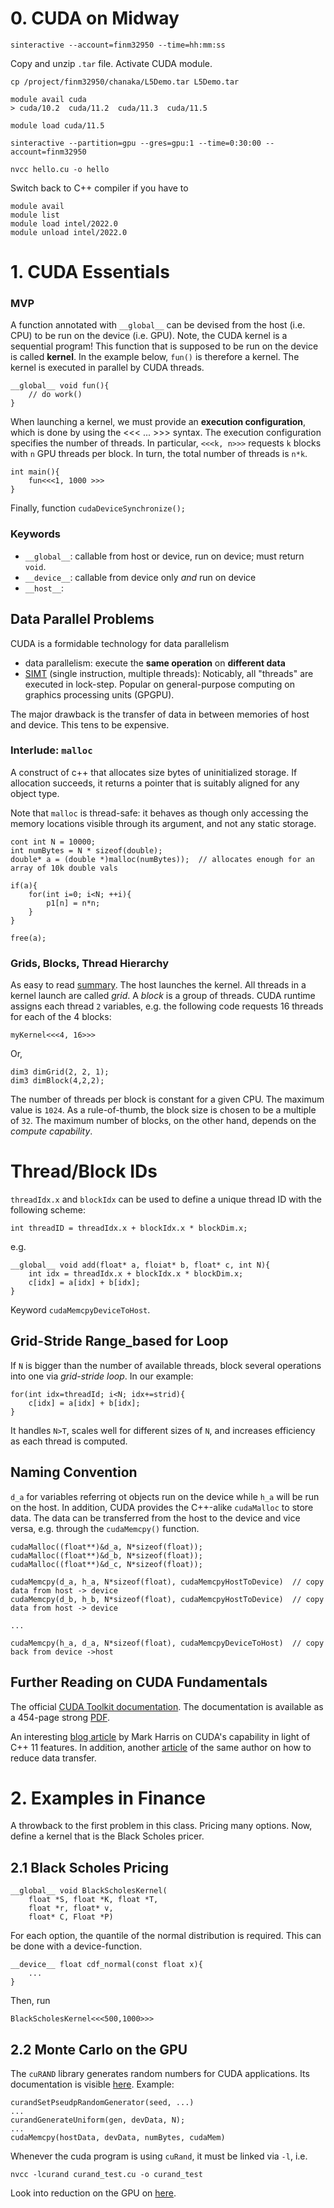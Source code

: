 # 0. CUDA on Midway

```
sinteractive --account=finm32950 --time=hh:mm:ss  
```

Copy and unzip `.tar` file. Activate CUDA module.
```
cp /project/finm32950/chanaka/L5Demo.tar L5Demo.tar

module avail cuda
> cuda/10.2  cuda/11.2  cuda/11.3  cuda/11.5

module load cuda/11.5

sinteractive --partition=gpu --gres=gpu:1 --time=0:30:00 --account=finm32950

nvcc hello.cu -o hello
```

Switch back to C++ compiler if you have to
```
module avail
module list
module load intel/2022.0
module unload intel/2022.0
```

# 1. CUDA Essentials

### MVP
A function annotated with `__global__` can be devised from the host (i.e. CPU) to be run on the device (i.e. GPU).
Note, the CUDA kernel is a sequential program! This function that is supposed to be run on the device is called **kernel**. In the example below, `fun()` is therefore a kernel. 
The kernel is executed in parallel by CUDA threads. 
```
__global__ void fun(){
    // do work()
}
```
When launching a kernel, we must provide an **execution configuration**, which is done by using the <<< ... >>> syntax.
The execution configuration specifies the number of threads. In particular, `<<<k, n>>>` requests `k` blocks with `n` GPU threads per block. In turn, the total number of threads is `n*k`. 
```
int main(){
    fun<<<1, 1000 >>>
}

```
Finally, function `cudaDeviceSynchronize();`

### Keywords
- `__global__`: callable from host or device, run on device; must return `void`. 
- `__device__`: callable from device only *and* run on device
- `__host__`: 

## Data Parallel Problems 
CUDA is a formidable technology for data parallelism
- data parallelism: execute the **same operation** on **different data**
- [SIMT](https://en.wikipedia.org/wiki/Single_instruction,_multiple_threads) (single instruction, multiple threads): Noticably, all "threads" are executed in lock-step. Popular on general-purpose computing on graphics processing units (GPGPU). 

The major drawback is the transfer of data in between memories of host and device. This tens to be expensive. 

### Interlude: `malloc` 
A construct of c++ that allocates size bytes of uninitialized storage. If allocation succeeds, it returns a pointer that is suitably aligned for any object type.

Note that `malloc` is thread-safe: it behaves as though only accessing the memory locations visible through its argument, and not any static storage.
```
cont int N = 10000;
int numBytes = N * sizeof(double);
double* a = (double *)malloc(numBytes));  // allocates enough for an array of 10k double vals

if(a){
    for(int i=0; i<N; ++i){
        p1[n] = n*n;
    }     
}

free(a);
```

### Grids, Blocks, Thread Hierarchy
As easy to read [summary](https://eximia.co/understanding-the-basics-of-cuda-thread-hierarchies/). 
The host launches the kernel. All threads in a kernel launch are called *grid*. A *block* is a group of threads. 
CUDA runtime assigns each thread `2` variables, e.g. the following code requests 16 threads for each of the 4 blocks:
```
myKernel<<<4, 16>>>
```
Or,
```
dim3 dimGrid(2, 2, 1);
dim3 dimBlock(4,2,2);
```
The number of threads per block is constant for a given CPU. The maximum value is `1024`. As a rule-of-thumb, the block size is chosen to be a multiple of `32`. The maximum number of blocks, on the other hand, depends on the *compute capability*. 

# Thread/Block IDs
`threadIdx.x` and `blockIdx` can be used to define a unique thread ID with the following scheme:
```
int threadID = threadIdx.x + blockIdx.x * blockDim.x;
```
e.g.
```
__global__ void add(float* a, floiat* b, float* c, int N){
    int idx = threadIdx.x + blockIdx.x * blockDim.x;
    c[idx] = a[idx] + b[idx];
}
```
Keyword `cudaMemcpyDeviceToHost`. 

## Grid-Stride Range_based for Loop
If `N` is bigger than the number of available threads, block several operations into one via *grid-stride loop*. In our example: 
```
for(int idx=threadId; i<N; idx+=strid){
    c[idx] = a[idx] + b[idx];
}
```
It handles `N>T`, scales well for different sizes of `N`, and increases efficiency as each thread is computed.


## Naming Convention
`d_a` for variables referring ot objects run on the device while `h_a` will be run on the host. In addition, CUDA provides the C++-alike `cudaMalloc` to store data. The data can be transferred from the host to the device and vice versa, e.g. through the `cudaMemcpy()` function.

```
cudaMalloc((float**)&d_a, N*sizeof(float)); 
cudaMalloc((float**)&d_b, N*sizeof(float)); 
cudaMalloc((float**)&d_c, N*sizeof(float)); 

cudaMemcpy(d_a, h_a, N*sizeof(float), cudaMemcpyHostToDevice)  // copy data from host -> device
cudaMemcpy(d_b, h_b, N*sizeof(float), cudaMemcpyHostToDevice)  // copy data from host -> device

...

cudaMemcpy(h_a, d_a, N*sizeof(float), cudaMemcpyDeviceToHost)  // copy back from device ->host
```


## Further Reading on CUDA Fundamentals
The official [CUDA Toolkit documentation](https://docs.nvidia.com/cuda/cuda-c-programming-guide/index.html). The documentation is available as a 454-page strong [PDF](https://docs.nvidia.com/cuda/pdf/CUDA_C_Programming_Guide.pdf).

An interesting [blog article](https://developer.nvidia.com/blog/power-cpp11-cuda-7/) by Mark Harris on CUDA's capability in  light of C++ 11 features.
In addition, another [article](https://developer.nvidia.com/blog/how-optimize-data-transfers-cuda-cc/) of the same author on how to reduce data transfer.

# 2. Examples in Finance
A throwback to the first problem in this class. Pricing many options.
Now, define a kernel that is the Black Scholes pricer.

## 2.1 Black Scholes Pricing
```
__global__ void BlackScholesKernel(
    float *S, float *K, float *T, 
    float *r, float* v, 
    float* C, Float *P)
```
For each option, the quantile of the normal distribution is required. This can be done with a device-function. 
```
__device__ float cdf_normal(const float x){
    ...
}
```
Then, run 
```
BlackScholesKernel<<<500,1000>>>
```
## 2.2 Monte Carlo on the GPU
The `cuRAND` library generates random numbers for CUDA applications. Its documentation is visible [here](https://docs.nvidia.com/cuda/curand/index.html).
Example:  

```
curandSetPseudpRandomGenerator(seed, ...)
...
curandGenerateUniform(gen, devData, N);
...
cudaMemcpy(hostData, devData, numBytes, cudaMem)
```
Whenever the cuda program is using `cuRand`, it must be linked via `-l`, i.e.
```
nvcc -lcurand curand_test.cu -o curand_test
```

Look into reduction on the GPU on [here](https://www.youtube.com/watch?v=bpbit8SPMxU).
